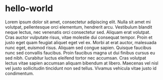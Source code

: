 # hello-world

Lorem ipsum dolor sit amet, consectetur adipiscing elit. Nulla sit amet mi volutpat, pellentesque orci elementum, hendrerit arcu. Vestibulum blandit neque lectus, nec venenatis orci consectetur sed. Aliquam erat volutpat. Cras auctor vulputate risus, vitae molestie dui consequat tempor. Proin et justo eget quam feugiat aliquet eget vel ex. Morbi at erat auctor, malesuada nunc eget, euismod risus. Aliquam sed congue sapien. Quisque faucibus nunc sed convallis faucibus. Proin faucibus magna ut dui finibus cursus eu sed nibh. Curabitur luctus eleifend tortor nec accumsan. Cras volutpat lectus vitae sapien accumsan aliquam bibendum at libero. Maecenas vel nisl vel justo sollicitudin tincidunt non sed tellus. Vivamus vehicula vitae justo id condimentum.
